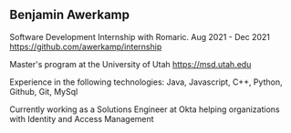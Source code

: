 ## Benjamin Awerkamp

Software Development Internship with Romaric. Aug 2021 - Dec 2021
https://github.com/awerkamp/internship

Master's program at the University of Utah
https://msd.utah.edu

Experience in the following technologies:
Java, Javascript, C++, Python, Github, Git, MySql 

Currently working as a Solutions Engineer at Okta helping organizations with Identity and Access Management
